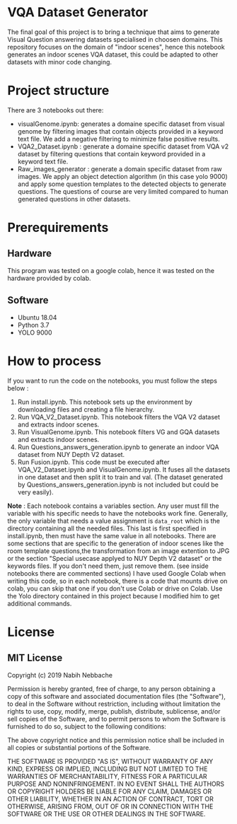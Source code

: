 # VQA Dataset Generator

The final goal of this project is to bring a technique that aims to generate Visual Question answering datasets specialised in choosen domains. This repository focuses on the domain of "indoor scenes", hence this notebook generates an indoor scenes VQA dataset, this could be adapted to other datasets with minor code changing.

# Project structure

There are 3 notebooks out there:

* visualGenome.ipynb: generates a domaine specific dataset from visual genome by filtering images that contain objects provided in a 		keyword text file. We add a negative filtering to minimize false positive results.
* VQA2_Dataset.ipynb : generate a domaine specific dataset from VQA v2 dataset by filtering questions that contain keyword provided in a keyword text file.
* Raw_images_generator : generate a domain specific dataset from raw images. We apply an object detection algorithm (in this case yolo 9000) and apply some question templates to the detected objects to generate questions. The questions of course are very limited compared to human generated questions in other datasets.
  
# Prerequirements

## Hardware

This program was tested on a google colab, hence it was tested on the hardware provided by colab.

## Software

 * Ubuntu 18.04
 * Python 3.7
 * YOLO 9000
 
# How to process

If you want to run the code on the notebooks, you must follow the steps below : 
1. Run install.ipynb. This notebook sets up the environment by downloading files and creating a file hierarchy.
2. Run VQA_V2_Dataset.ipynb. This notebook filters the VQA V2 dataset and extracts indoor scenes.
3. Run VisualGenome.ipynb. This notebook filters VG and GQA datasets and extracts indoor scenes. 
4. Run Questions_answers_generation.ipynb to generate an indoor VQA dataset from NUY Depth V2 dataset. 
5. Run Fusion.ipynb. This code must be executed after VQA_V2_Dataset.ipynb and VisualGenome.ipynb. It fuses all the datasets in one dataset and then split it to train and val. (The dataset generated by Questions_answers_generation.ipynb is not included but could be very easily).

  
**Note** : Each notebook contains a variables section. Any user must fill the variable with his specific needs to have the notebooks work fine. Generally, the only variable that needs a value assignment is `data_root` which is the directory containing all the needed files. This last is first specified in install.ipynb, then must have the same value in all notebooks.
There are some sections that are specific to the generation of indoor scenes like the room template questions,the transformation from an image extention to JPG or the section "Special usecase applyed to NUY Depth V2 dataset" or the keywords files. If you don't need them, just remove them. (see inside notebooks there are commented sections)
I have used Google Colab when writing this code, so in each notebook, there is a code that mounts drive on colab, you can skip that one if you don't use Colab or drive on Colab.
Use the Yolo directory contained in this project because I modified him to get additional commands.  
  
# License

## MIT License

Copyright (c) 2019 Nabih Nebbache

Permission is hereby granted, free of charge, to any person obtaining a copy
of this software and associated documentation files (the "Software"), to deal
in the Software without restriction, including without limitation the rights
to use, copy, modify, merge, publish, distribute, sublicense, and/or sell
copies of the Software, and to permit persons to whom the Software is
furnished to do so, subject to the following conditions:

The above copyright notice and this permission notice shall be included in all
copies or substantial portions of the Software.

THE SOFTWARE IS PROVIDED "AS IS", WITHOUT WARRANTY OF ANY KIND, EXPRESS OR
IMPLIED, INCLUDING BUT NOT LIMITED TO THE WARRANTIES OF MERCHANTABILITY,
FITNESS FOR A PARTICULAR PURPOSE AND NONINFRINGEMENT. IN NO EVENT SHALL THE
AUTHORS OR COPYRIGHT HOLDERS BE LIABLE FOR ANY CLAIM, DAMAGES OR OTHER
LIABILITY, WHETHER IN AN ACTION OF CONTRACT, TORT OR OTHERWISE, ARISING FROM,
OUT OF OR IN CONNECTION WITH THE SOFTWARE OR THE USE OR OTHER DEALINGS IN THE
SOFTWARE.


